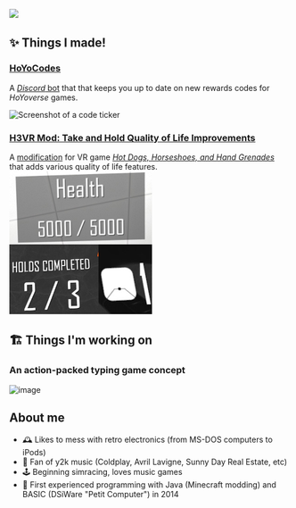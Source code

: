 <p float="left">  <a href=https://muskit.net target="_blank" rel="noreferrer noopener">
    <img src=https://github.com/user-attachments/assets/f3642ef2-16a3-440d-a6ba-8ebeb45eb2ba width="140px" />
  </a>
</p>


## ✨ Things I made!

### [HoYoCodes](https://github.com/muskit/hoyocodes-discord-bot)
A [*Discord* bot](https://top.gg/bot/1268957352581927022) that that keeps you up to date on new rewards codes for *HoYoverse* games.

<img alt="Screenshot of a code ticker" src="https://github.com/user-attachments/assets/94cf1e2e-fd53-4e6d-aecd-34058fc50ff9" width="450">

### [H3VR Mod: Take and Hold Quality of Life Improvements](https://github.com/muskit/H3VR-TNH-Quality-of-Life-Improvements)
A [modification](https://h3vr.thunderstore.io/package/muskit/TNH_Quality_of_Life_Improvements/) for VR game [_Hot Dogs, Horseshoes, and Hand Grenades_](http://h3vr.com/) that adds various quality of life features.  
![Modpage thumbnail](https://raw.githubusercontent.com/muskit/H3VR-TNH-Quality-of-Life-Improvements/main/Assets/thumbnail%20better.png)


## 🏗️ Things I'm working on

### An action-packed typing game concept 
![image](https://github.com/user-attachments/assets/473c77be-48b6-474b-9bdb-852678cc7070)


## About me
- 🕰️ Likes to mess with retro electronics (from MS-DOS computers to iPods)
- 🎵 Fan of y2k music (Coldplay, Avril Lavigne, Sunny Day Real Estate, etc)
- 🕹️ Beginning simracing, loves music games
- 👶 First experienced programming with Java (Minecraft modding) and BASIC (DSiWare "Petit Computer") in 2014
